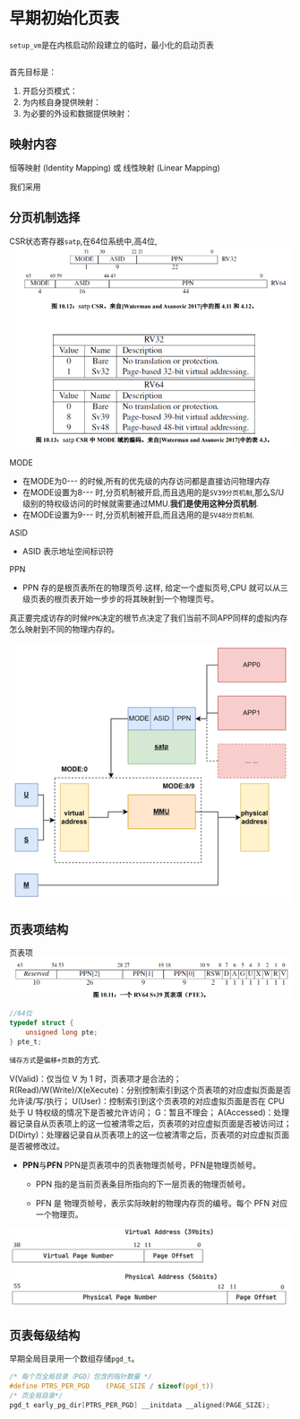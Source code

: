 # 早期初始化页表

`setup_vm`是在内核启动阶段建立的临时，最小化的启动页表

``` c

```

首先目标是：
1. 开启分页模式：
2. 为内核自身提供映射：
3. 为必要的外设和数据提供映射：

##  映射内容

恒等映射 (Identity Mapping) 或 线性映射 (Linear Mapping) 

我们采用




## 分页机制选择

<!-- ![alt text](image-1.png) -->
CSR状态寄存器`satp`,在64位系统中,高4位,
![alt text](image-3.png)

MODE 
* 在MODE为0--- 的时候,所有的优先级的内存访问都是直接访问物理内存
* 在MODE设置为8--- 时,分页机制被开启,而且选用的是`SV39分页机制`,那么S/U级别的特权级访问的时候就需要通过MMU.**我们是使用这种分页机制**.
* 在MODE设置为9--- 时,分页机制被开启,而且选用的是`SV48分页机制`.

 ASID
* ASID 表示地址空间标识符

PPN
* PPN 存的是根页表所在的物理页号.这样, 给定一个虚拟页号,CPU 就可以从三级页表的根页表开始一步步的将其映射到一个物理页号。

真正要完成访存的时候`PPN`决定的根节点决定了我们当前不同APP同样的虚拟内存怎么映射到不同的物理内存的。

![satp作用](image-4.png)



## 页表项结构

页表项
![页表项](image-2.png)
```c
//64位
typedef struct {
	unsigned long pte;
} pte_t;
```
`储存方式`是`偏移+页数`的方式.

V(Valid)：仅当位 V 为 1 时，页表项才是合法的；
R(Read)/W(Write)/X(eXecute)：分别控制索引到这个页表项的对应虚拟页面是否允许读/写/执行；
U(User)：控制索引到这个页表项的对应虚拟页面是否在 CPU 处于 U 特权级的情况下是否被允许访问；
G：暂且不理会；
A(Accessed)：处理器记录自从页表项上的这一位被清零之后，页表项的对应虚拟页面是否被访问过；
D(Dirty)：处理器记录自从页表项上的这一位被清零之后，页表项的对应虚拟页面是否被修改过。

* **PPN**与**PFN**
    PPN是页表项中的页表物理页帧号，PFN是物理页帧号。
    
    * PPN 指的是当前页表条目所指向的下一层页表的物理页帧号。
    
    * PFN 是 物理页帧号，表示实际映射的物理内存页的编号。每个 PFN 对应一个物理页。


![虚拟地址格式](image-5.png)


## 页表每级结构

早期全局目录用一个数组存储`pgd_t`。
``` c
/* 每个页全局目录（PGD）包含的指针数量 */
#define PTRS_PER_PGD    (PAGE_SIZE / sizeof(pgd_t))  
/* 页全局目录*/
pgd_t early_pg_dir[PTRS_PER_PGD] __initdata __aligned(PAGE_SIZE);

```



